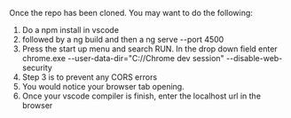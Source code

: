 Once the repo has been cloned. You may want to do the following:

1. Do a npm install in vscode
2. followed by a ng build and then a ng serve --port 4500
3. Press the start up menu and search RUN. In the drop down field enter chrome.exe --user-data-dir="C://Chrome dev session" --disable-web-security
4. Step 3 is to prevent any CORS errors 
5. You would notice your browser tab opening.
6. Once your vscode compiler is finish, enter the localhost url in the browser
